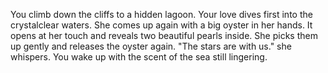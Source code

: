You climb down the cliffs to a hidden lagoon. Your love dives first into the crystalclear waters. She comes up again with a big oyster in her hands.
It opens at her touch and reveals two beautiful pearls inside. She picks them up gently and releases the oyster again. "The stars are with us." she whispers.
You wake up with the scent of the sea still lingering.
